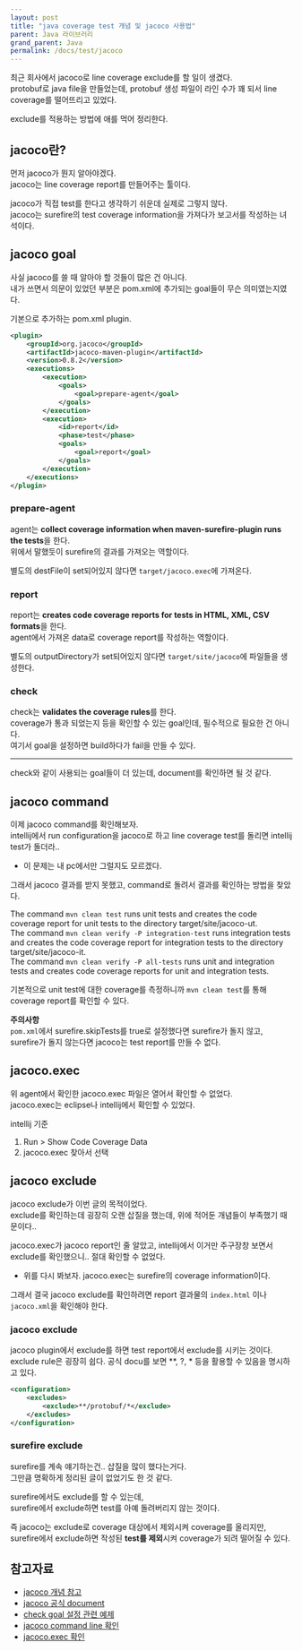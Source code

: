 ```yaml
---
layout: post
title: "java coverage test 개념 및 jacoco 사용법"
parent: Java 라이브러리
grand_parent: Java
permalink: /docs/test/jacoco
---
```


최근 회사에서 jacoco로 line coverage exclude를 할 일이 생겼다.  
protobuf로 java file을 만들었는데, protobuf 생성 파일이 라인 수가 꽤 되서 line coverage를 떨어뜨리고 있었다.  

exclude를 적용하는 방법에 애를 먹어 정리한다.

## jacoco란?

먼저 jacoco가 뭔지 알아야겠다.  
jacoco는 line coverage report를 만들어주는 툴이다.  

jacoco가 직접 test를 한다고 생각하기 쉬운데 실제로 그렇지 않다.  
jacoco는 surefire의 test coverage information을 가져다가 보고서를 작성하는 녀석이다.  

## jacoco goal

사실 jacoco를 쓸 때 알아야 할 것들이 많은 건 아니다.  
내가 쓰면서 의문이 있었던 부분은 pom.xml에 추가되는 goal들이 무슨 의미였는지였다.  

기본으로 추가하는 pom.xml plugin.

```xml
<plugin>
	<groupId>org.jacoco</groupId>
	<artifactId>jacoco-maven-plugin</artifactId>
	<version>0.8.2</version>
	<executions>
		<execution>
			<goals>
				<goal>prepare-agent</goal>
			</goals>
		</execution>
		<execution>
			<id>report</id>
			<phase>test</phase>
			<goals>
				<goal>report</goal>
			</goals>
		</execution>
	</executions>
</plugin>
```

### prepare-agent

agent는 **collect coverage information when maven-surefire-plugin runs the tests**을 한다.  
위에서 말했듯이 surefire의 결과를 가져오는 역할이다.

별도의 destFile이 set되어있지 않다면 `target/jacoco.exec`에 가져온다.

### report

report는 **creates code coverage reports for tests in HTML, XML, CSV formats**을 한다.  
agent에서 가져온 data로 coverage report를 작성하는 역할이다.

별도의 outputDirectory가 set되어있지 않다면 `target/site/jacoco`에 파일들을 생성한다.

### check

check는 **validates the coverage rules**를 한다.  
coverage가 통과 되었는지 등을 확인할 수 있는 goal인데, 필수적으로 필요한 건 아니다.  
여기서 goal을 설정하면 build하다가 fail을 만들 수 있다.

---

check와 같이 사용되는 goal들이 더 있는데, document를 확인하면 될 것 같다.

## jacoco command

이제 jacoco command를 확인해보자.  
intellij에서 run configuration을 jacoco로 하고 line coverage test를 돌리면 intellij test가 돌더라..  
- 이 문제는 내 pc에서만 그럴지도 모르겠다.  

그래서 jacoco 결과를 받지 못했고, command로 돌려서 결과를 확인하는 방법을 찾았다.

The command `mvn clean test` runs unit tests and creates the code coverage report for unit tests to the directory target/site/jacoco-ut.  
The command `mvn clean verify -P integration-test` runs integration tests and creates the code coverage report for integration tests to the directory target/site/jacoco-it.  
The command `mvn clean verify -P all-tests` runs unit and integration tests and creates code coverage reports for unit and integration tests.  

기본적으로 unit test에 대한 coverage를 측정하니까 `mvn clean test`를 통해 coverage report를 확인할 수 있다.

**주의사항**  
`pom.xml`에서 surefire.skipTests를 true로 설정했다면 surefire가 돌지 않고,  
surefire가 돌지 않는다면 jacoco는 test report를 만들 수 없다.

## jacoco.exec

위 agent에서 확인한 jacoco.exec 파일은 열어서 확인할 수 없었다.  
jacoco.exec는 eclipse나 intellij에서 확인할 수 있었다.

intellij 기준  
1. Run > Show Code Coverage Data
2. jacoco.exec 찾아서 선택

## jacoco exclude

jacoco exclude가 이번 글의 목적이었다.  
exclude를 확인하는데 굉장히 오랜 삽질을 했는데, 위에 적어둔 개념들이 부족했기 때문이다..  

jacoco.exec가 jacoco report인 줄 알았고, intellij에서 이거만 주구장창 보면서 exclude를 확인했으니.. 절대 확인할 수 없었다.
- 위를 다시 봐보자. jacoco.exec는 surefire의 coverage information이다.

그래서 결국 jacoco exclude를 확인하려면 report 결과물의 `index.html` 이나 `jacoco.xml`을 확인해야 한다.

### jacoco exclude

jacoco plugin에서 exclude를 하면 test report에서 exclude를 시키는 것이다.  
exclude rule은 굉장히 쉽다.
공식 docu를 보면 **, ?, * 등을 활용할 수 있음을 명시하고 있다.

```xml
<configuration>
    <excludes>
        <exclude>**/protobuf/*</exclude>
    </excludes>
</configuration>
```

### surefire exclude

surefire를 계속 얘기하는건.. 삽질을 많이 했다는거다.  
그만큼 명확하게 정리된 글이 없었기도 한 것 같다.  

surefire에서도 exclude를 할 수 있는데,  
surefire에서 exclude하면 test를 아예 돌려버리지 않는 것이다.  

즉 jacoco는 exclude로 coverage 대상에서 제외시켜 coverage를 올리지만,  
surefire에서 exclude하면 작성된 **test를 제외**시켜 coverage가 되려 떨어질 수 있다.


## 참고자료

- [jacoco 개념 참고](https://tech.asimio.net/2019/04/23/Reporting-Code-Coverage-using-Maven-and-JaCoCo-plugin.html#jacoco-rules)
- [jacoco 공식 document](https://www.eclemma.org/jacoco/trunk/doc/maven.html)
- [check goal 설정 관련 예제](https://tech.asimio.net/2019/04/23/Reporting-Code-Coverage-using-Maven-and-JaCoCo-plugin.html)
- [jacoco command line 확인](https://www.petrikainulainen.net/programming/maven/creating-code-coverage-reports-for-unit-and-integration-tests-with-the-jacoco-maven-plugin/)
- [jacoco.exec 확인](https://stackoverflow.com/questions/17973067/how-to-use-jacoco-exec-report)